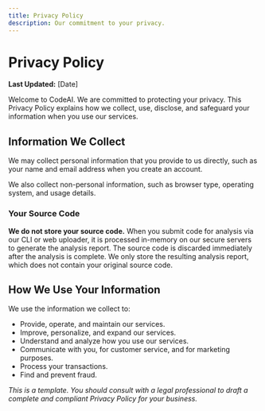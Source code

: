```yaml
---
title: Privacy Policy
description: Our commitment to your privacy.
---
```


# Privacy Policy

**Last Updated:** [Date]

Welcome to CodeAI. We are committed to protecting your privacy. This Privacy Policy explains how we collect, use, disclose, and safeguard your information when you use our services.

## Information We Collect

We may collect personal information that you provide to us directly, such as your name and email address when you create an account.

We also collect non-personal information, such as browser type, operating system, and usage details.

### Your Source Code

**We do not store your source code.** When you submit code for analysis via our CLI or web uploader, it is processed in-memory on our secure servers to generate the analysis report. The source code is discarded immediately after the analysis is complete. We only store the resulting analysis report, which does not contain your original source code.

## How We Use Your Information

We use the information we collect to:
- Provide, operate, and maintain our services.
- Improve, personalize, and expand our services.
- Understand and analyze how you use our services.
- Communicate with you, for customer service, and for marketing purposes.
- Process your transactions.
- Find and prevent fraud.

*This is a template. You should consult with a legal professional to draft a complete and compliant Privacy Policy for your business.*